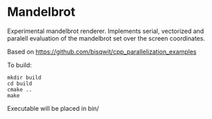 # Mandelbrot

Experimental mandelbrot renderer. Implements serial, vectorized and paralell evaluation of the mandelbrot set over the screen coordinates.

Based on https://github.com/bisqwit/cpp_parallelization_examples


To build:
```
mkdir build
cd build
cmake ..
make
```

Executable will be placed in bin/

